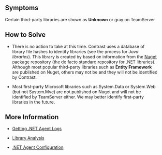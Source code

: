 <!--
title: "TeamServer Does Not Recognize Third Party .NET Libraries"
description: "Troubleshooting guide for .NET agent issues"
tags: "libraries troubleshoot agent .Net"
-->


## Symptoms

Certain third-party libraries are shown as **Unknown** or gray on TeamServer

## How to Solve

* There is no action to take at this time. Contrast uses a database of library file hashes to identify libraries (see the process for *Java libraries*). This library is created by based on information from the [Nuget](https://www.nuget.org/) package repository (the de facto standard repository for .NET libraries).  Although most popular third-party libraries such as **Entity Framework** are  published on Nuget, others may not be and they will not be identified by Contrast.  

* Most first-party Microsoft libraries such as System.Data or System.Web (but not System.Mvc) are not published on Nuget and will not be identified by TeamServer either. We may better identify first-party libraries in the future.


## More Information

* [Getting .NET Agent Logs](troubleshooting-net.html#logs)

* [Library Analysis](user-libraries.html#analysis)

* [.NET Agent Configuration](installation-netconfig.html#config)


